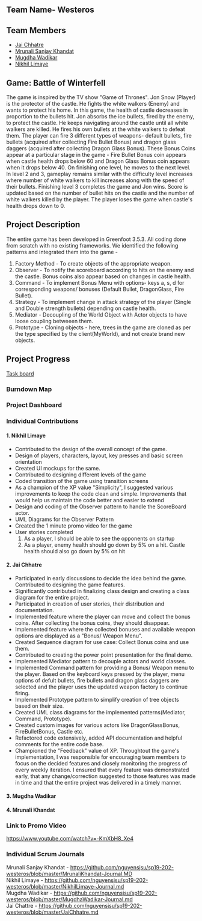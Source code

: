 
## Team Name- Westeros

## Team Members

* [Jai Chhatre](https://github.com/c-jai)
* [Mrunali Sanjay Khandat](https://github.com/monakhandat)
* [Mugdha Wadikar](https://github.com/Mugdha001)
* [Nikhil Limaye](https://github.com/NikhilLimaye/)

## Game: Battle of Winterfell
The game is inspired by the TV show "Game of Thrones". 
Jon Snow (Player) is the protector of the castle. He fights the white walkers (Enemy) and wants to protect his home. In this game, the health of castle decreases in proportion to the bullets hit. Jon absorbs the ice bullets, fired by the enemy, to protect the castle. He keeps navigating around the castle until all white walkers are killed. He fires his own bullets at the white walkers to defeat them. The player can fire 3 different types of weapons- default bullets, fire bullets (acquired after collecting Fire Bullet Bonus) and dragon glass daggers (acquired after collecting Dragon Glass Bonus). These Bonus Coins appear at a particular stage in the game - Fire Bullet Bonus coin appears when castle health drops below 60 and Dragon Glass Bonus coin appears when it drops below 40. On finishing one level, he moves to the next level. In level 2 and 3, gameplay remains similar with the difficulty level increases where number of white walkers to kill increases along with the speed of their bullets. Finishing level 3 completes the game and Jon wins. Score is updated based on the number of bullet hits on the castle and the number of white walkers killed by the player. The player loses the game when castle's health drops down to 0.

## Project Description
The entire game has been developed in Greenfoot 3.5.3. All coding done from scratch with no existing frameworks. 
We identified the following patterns and integrated them into the game - 

1. Factory Method  - To create objects of the appropriate weapon.  
2. Observer  - To notify the scoreboard according to hits on the enemy and the castle. Bonus coins also appear based on changes in castle health.  
3. Command  - To implement Bonus Menu with options- keys a, s, d for corresponding weapons/ bonuses (Default Bullet, DragonGlass, Fire Bullet).  
4. Strategy  - To implement change in attack strategy of the player (Single and Double strength bullets) depending on castle health.
5. Mediator  - Decoupling of the World Object with Actor objects to have loose coupling betweeen them.
6. Prototype - Cloning objects - here, trees in the game are cloned as per the type specified by the client(MyWorld), and not create brand new objects.


## Project Progress
[Task board](https://docs.google.com/spreadsheets/d/1DSEwbavSd_8pse69NMivcuutHHYLBUjinzsDAwG56OA/edit?usp=sharing)

### Burndown Map

### Project Dashboard

### Individual Contributions
#### 1. Nikhil Limaye
 - Contributed to the design of the overall concept of the game. 
 - Design of players, characters, layout, key presses and basic screen orientation
 - Created UI mockups for the same.
 - Contributed to designing different levels of the game
 - Coded transition of the game using transition screens
 - As a champion of the XP value "Simplicity", I suggested various improvements to keep the code clean and simple. Improvements that 
   would help us maintain the code better and easier to extend
 - Design and coding of the Observer pattern to handle the ScoreBoard actor. 
 - UML Diagrams for the Observer Pattern
 - Created the 1 minute promo video for the game
 - User stories completed
   1. As a player, I should be able to see the opponents on startup
   2. As a player, enemy health should go down by 5% on a hit. Castle health should also go down by 5% on hit


#### 2. Jai Chhatre
- Participated in early discussions to decide the idea behind the game. Contributed to designing the game features.
- Significantly contributed in finalizing class design and creating a class diagram for the entire project.
- Participated in creation of user stories, their distribution and documentation.
- Implemented feature where the player can move and collect the bonus coins. After collecting the bonus coins, they should disappear.
- Implemented feature where the collected bonuses and available weapon options are displayed as a "Bonus/ Weapon Menu".
- Created Sequence diagram for use case: Collect Bonus coins and use them.
- Contributed to creating the power point presentation for the final demo.
- Implemented Mediator pattern to decouple actors and world classes.
- Implemented Command pattern for providing a Bonus/ Weapon menu to the player. Based on the keyboard keys pressed by the player, menu options of defult bullets, fire bullets and dragon glass daggers are selected and the player uses the updated weapon factory to continue firing.
- Implemented Prototype pattern to simplify creation of tree objects based on their size.
- Created UML class diagrams for the implemented patterns(Mediator, Command, Prototype).
- Created custom images for various actors like DragonGlassBonus, FireBulletBonus, Castle etc.
- Refactored code extensively, added API documentation and helpful comments for the entire code base.
- Championed the "Feedback" value of XP. Throughtout the game's implementation, I was responsible for encouraging team members to focus on the decided features and closely monitoring the progress of every weekly iteration. I ensured that every feature was demonstrated early, that any change/correction suggested to those features was made in time and that the entire project was delivered in a timely manner.

#### 3. Mugdha Wadikar
#### 4. Mrunali Khandat

### Link to Promo Video  
https://www.youtube.com/watch?v=-KmXbH8_Xe4 

### Individual Scrum Journals
Mrunali Sanjay Khandat - https://github.com/nguyensjsu/sp19-202-westeros/blob/master/MrunaliKhandat-Journal.MD  
Nikhil Limaye - https://github.com/nguyensjsu/sp19-202-westeros/blob/master/NikhilLimaye-Journal.md  
Mugdha Wadikar - https://github.com/nguyensjsu/sp19-202-westeros/blob/master/MugdhaWadikar-Journal.md  
Jai Chattre - https://github.com/nguyensjsu/sp19-202-westeros/blob/master/JaiChhatre.md  
